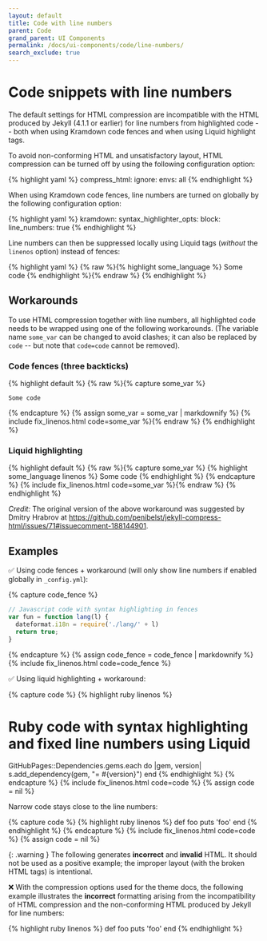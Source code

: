 ```yaml
---
layout: default
title: Code with line numbers
parent: Code
grand_parent: UI Components
permalink: /docs/ui-components/code/line-numbers/
search_exclude: true
---
```


# Code snippets with line numbers

The default settings for HTML compression are incompatible with the HTML
produced by Jekyll (4.1.1 or earlier) for line numbers from highlighted code
-- both when using Kramdown code fences and when using Liquid highlight tags.

To avoid non-conforming HTML and unsatisfactory layout, HTML compression
can be turned off by using the following configuration option:

{% highlight yaml %}
compress_html:
  ignore:
    envs: all
{% endhighlight %}

When using Kramdown code fences, line numbers are turned on globally by the
following configuration option:

{% highlight yaml %}
kramdown:
  syntax_highlighter_opts:
    block:
      line_numbers: true
{% endhighlight %}

Line numbers can then be suppressed locally using Liquid tags (_without_ the
`linenos` option) instead of fences:

{% highlight yaml %}
{% raw %}{% highlight some_language %}
Some code
{% endhighlight %}{% endraw %}
{% endhighlight %}

## Workarounds

To use HTML compression together with line numbers, all highlighted code
needs to be wrapped using one of the following workarounds.
(The variable name `some_var` can be changed to avoid clashes; it can also
be replaced by `code` -- but note that `code=code` cannot be removed).

### Code fences (three backticks)

{% highlight default %}
{% raw %}{% capture some_var %}
```some_language
Some code
```
{% endcapture %}
{% assign some_var = some_var | markdownify %}
{% include fix_linenos.html code=some_var %}{% endraw %}
{% endhighlight %}

### Liquid highlighting

{% highlight default %}
{% raw %}{% capture some_var %}
{% highlight some_language linenos %}
Some code
{% endhighlight %}
{% endcapture %}
{% include fix_linenos.html code=some_var %}{% endraw %}
{% endhighlight %}

_Credit:_ The original version of the above workaround was suggested by
Dmitry Hrabrov at
<https://github.com/penibelst/jekyll-compress-html/issues/71#issuecomment-188144901>.

## Examples

✅ Using code fences + workaround (will only show line numbers if enabled globally in `_config.yml`):

{% capture code_fence %}
```js
// Javascript code with syntax highlighting in fences
var fun = function lang(l) {
  dateformat.i18n = require('./lang/' + l)
  return true;
}
```
{% endcapture %}
{% assign code_fence = code_fence | markdownify %}
{% include fix_linenos.html code=code_fence %}

✅ Using liquid highlighting + workaround:

{% capture code %}
{% highlight ruby linenos %}
# Ruby code with syntax highlighting and fixed line numbers using Liquid
GitHubPages::Dependencies.gems.each do |gem, version|
  s.add_dependency(gem, "= #{version}")
end
{% endhighlight %}
{% endcapture %}
{% include fix_linenos.html code=code %}
{% assign code = nil %}

Narrow code stays close to the line numbers:

{% capture code %}
{% highlight ruby linenos %}
def foo
  puts 'foo'
end
{% endhighlight %}
{% endcapture %}
{% include fix_linenos.html code=code %}
{% assign code = nil %}

{: .warning }
The following generates **incorrect** and **invalid** HTML. It should not be used as a positive example; the improper layout (with the broken HTML tags) is intentional.

❌ With the compression options used for the theme docs, the following example illustrates
the **incorrect** formatting arising from the incompatibility of HTML compression
and the non-conforming HTML produced by Jekyll for line numbers:

{% highlight ruby linenos %}
def foo
  puts 'foo'
end
{% endhighlight %}
